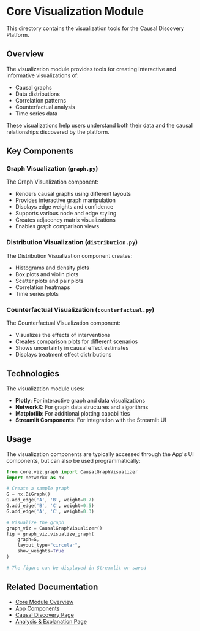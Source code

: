 # Core Visualization Module

This directory contains the visualization tools for the Causal Discovery Platform.

## Overview

The visualization module provides tools for creating interactive and informative visualizations of:

- Causal graphs
- Data distributions
- Correlation patterns
- Counterfactual analysis
- Time series data

These visualizations help users understand both their data and the causal relationships discovered by the platform.

## Key Components

### Graph Visualization (`graph.py`)

The Graph Visualization component:

- Renders causal graphs using different layouts
- Provides interactive graph manipulation
- Displays edge weights and confidence
- Supports various node and edge styling
- Creates adjacency matrix visualizations
- Enables graph comparison views

### Distribution Visualization (`distribution.py`)

The Distribution Visualization component creates:

- Histograms and density plots
- Box plots and violin plots
- Scatter plots and pair plots
- Correlation heatmaps
- Time series plots

### Counterfactual Visualization (`counterfactual.py`)

The Counterfactual Visualization component:

- Visualizes the effects of interventions
- Creates comparison plots for different scenarios
- Shows uncertainty in causal effect estimates
- Displays treatment effect distributions

## Technologies

The visualization module uses:

- **Plotly**: For interactive graph and data visualizations
- **NetworkX**: For graph data structures and algorithms
- **Matplotlib**: For additional plotting capabilities
- **Streamlit Components**: For integration with the Streamlit UI

## Usage

The visualization components are typically accessed through the App's UI components, but can also be used programmatically:

```python
from core.viz.graph import CausalGraphVisualizer
import networkx as nx

# Create a sample graph
G = nx.DiGraph()
G.add_edge('A', 'B', weight=0.7)
G.add_edge('B', 'C', weight=0.5)
G.add_edge('A', 'C', weight=0.3)

# Visualize the graph
graph_viz = CausalGraphVisualizer()
fig = graph_viz.visualize_graph(
    graph=G,
    layout_type="circular",
    show_weights=True
)

# The figure can be displayed in Streamlit or saved
```

## Related Documentation

- [Core Module Overview](../README.md)
- [App Components](../../app/components/README.md)
- [Causal Discovery Page](../../app/pages/README.md)
- [Analysis & Explanation Page](../../app/pages/README.md)

